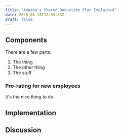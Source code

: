 ```yaml
---
title: "Amazon's Shared Deductibe Plan Explained"
date: 2020-08-18T18:53:33Z
draft: false
---
```


## Components
There are a few parts.
1. The thing
2. The other thing
3. The stuff

### Pro-rating for new employees
It's the nice thing to do.

## Implementation

## Discussion
